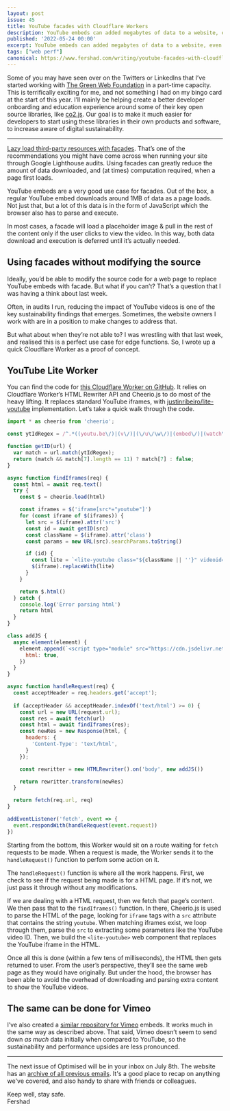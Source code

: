 ```yaml
---
layout: post
issue: 45
title: YouTube facades with Cloudflare Workers
description: YouTube embeds can added megabytes of data to a website, even if they are not watched by the user. This post looks at a way to use Cloudflare Workers plus a facade to reduce that initial data load.
published: '2022-05-24 00:00'
excerpt: YouTube embeds can added megabytes of data to a website, even if they are not watched by the user. This post looks at a way to use Cloudflare Workers plus a facade to reduce that initial data load.
tags: ["web perf"]
canonical: https://www.fershad.com/writing/youtube-facades-with-cloudflare-workers
---
```

Some of you may have seen over on the Twitters or LinkedIns that I’ve started working with [The Green Web Foundation](https://www.thegreenwebfoundation.org/) in a part-time capacity. This is terrifically exciting for me, and not something I had on my bingo card at the start of this year. I’ll mainly be helping create a better developer onboarding and education experience around some of their key open source libraries, like [co2.js](https://github.com/thegreenwebfoundation/co2.js). Our goal is to make it much easier for developers to start using these libraries in their own products and software, to increase aware of digital sustainability.

***
<!-- # YouTube facades with Cloudflare Workers -->

[Lazy load third-party resources with facades](https://web.dev/third-party-facades/). That’s one of the recommendations you might have come across when running your site through Google Lighthouse audits. Using facades can greatly reduce the amount of data downloaded, and (at times) computation required, when a page first loads.

YouTube embeds are a very good use case for facades. Out of the box, a regular YouTube embed downloads around 1MB of data as a page loads. Not just that, but a lot of this data is in the form of JavaScript which the browser also has to parse and execute.

In most cases, a facade will load a placeholder image & pull in the rest of the content only if the user clicks to view the video. In this way, both data download and execution is deferred until it’s actually needed.

## Using facades without modifying the source

Ideally, you’d be able to modify the source code for a web page to replace YouTube embeds with facade. But what if you can’t? That’s a question that I was having a think about last week. 

Often, in audits I run, reducing the impact of YouTube videos is one of the key sustainability findings that emerges. Sometimes, the website owners I work with are in a position to make changes to address that.

But what about when they’re not able to? I was wrestling with that last week, and realised this is a perfect use case for edge functions. So, I wrote up a quick Cloudflare Worker as a proof of concept.

## YouTube Lite Worker

You can find the code for [this Cloudflare Worker on GitHub](https://github.com/fershad/yt-lite-worker). It relies on Cloudflare Worker’s HTML Rewriter API and Cheerio.js to do most of the heavy lifting. It replaces standard YouTube iframes, with [justinribeiro/lite-youtube](https://github.com/justinribeiro/lite-youtube) implementation. Let’s take a quick walk through the code.

```js
import * as cheerio from 'cheerio';

const ytIdRegex = /^.*((youtu.be\/)|(v\/)|(\/u\/\w\/)|(embed\/)|(watch\?))\??v?=?([^#&?]*).*/;

function getID(url) {
  var match = url.match(ytIdRegex);
  return (match && match[7].length == 11) ? match[7] : false;
}

async function findIframes(req) {
  const html = await req.text()
  try {
    const $ = cheerio.load(html)

    const iframes = $('iframe[src*="youtube"]')
    for (const iframe of $(iframes)) {
      let src = $(iframe).attr('src')
      const id = await getID(src)
      const className = $(iframe).attr('class')
      const params = new URL(src).searchParams.toString()

      if (id) {
        const lite = `<lite-youtube class="${className || ''}" videoid="${id}" nocookie params='${params}'> </lite-youtube>`
        $(iframe).replaceWith(lite)
      }
    }

    return $.html()
  } catch {
    console.log('Error parsing html')
    return html
  }
}

class addJS {
  async element(element) {
    element.append(`<script type="module" src="https://cdn.jsdelivr.net/npm/@justinribeiro/lite-youtube@1.3.1/lite-youtube.js"></script>`, {
      html: true,
    })
  }
}

async function handleRequest(req) {
  const acceptHeader = req.headers.get('accept');
  
  if (acceptHeader && acceptHeader.indexOf('text/html') >= 0) {
    const url = new URL(request.url);
    const res = await fetch(url)
    const html = await findIframes(res);
    const newRes = new Response(html, {
      headers: {
        'Content-Type': 'text/html',
      }
    });

    const rewritter = new HTMLRewriter().on('body', new addJS())

    return rewritter.transform(newRes)
  }

  return fetch(req.url, req)
}

addEventListener('fetch', event => {
  event.respondWith(handleRequest(event.request))
})
```

Starting from the bottom, this Worker would sit on a route waiting for `fetch` requests to be made. When a request is made, the Worker sends it to the `handleRequest()` function to perfom some action on it.

The `handleRequest()` function is where all the work happens. First, we check to see if the request being made is for a HTML page. If it’s not, we just pass it through without any modifications. 

If we are dealing with a HTML request, then we fetch that page’s content. We then pass that to the `findIframes()` function. In there, Cheerio.js is used to parse the HTML of the page, looking for `iframe` tags with a `src` attribute that contains the string `youtube`. When matching iframes exist, we loop through them, parse the `src` to extracting some parameters like the YouTube video ID. Then, we build the `<lite-youtube>` web component that replaces the YouTube iframe in the HTML.

Once all this is done (within a few tens of milliseconds), the HTML then gets returned to user. From the user’s perspective, they’ll see the same web page as they would have originally. But under the hood, the browser has been able to avoid the overhead of downloading and parsing extra content to show the YouTube videos.

## The same can be done for Vimeo

I’ve also created a [similar repository for Vimeo](https://github.com/fershad/vimeo-lite-worker) embeds. It works much in the same way as described above. That said, Vimeo doesn’t seem to send down *as much* data initially when compared to YouTube, so the sustainability and performance upsides are less pronounced.

***

The next issue of Optimised will be in your inbox on July 8th. The website has an [archive of all previous emails](https://optimised.email/). It's a good place to recap on anything we've covered, and also handy to share with friends or colleagues.

Keep well, stay safe.  
Fershad